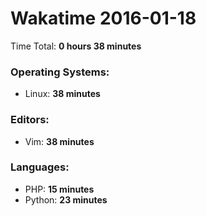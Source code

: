 # Wakatime 2016-01-18

Time Total: **0 hours 38 minutes**

### Operating Systems:
- Linux: **38 minutes** 

### Editors:
- Vim: **38 minutes** 

### Languages:
- PHP: **15 minutes** 
- Python: **23 minutes** 

